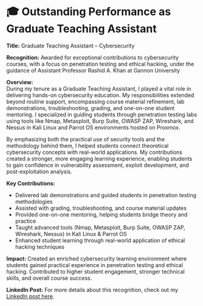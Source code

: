 # 🎓 Outstanding Performance as Graduate Teaching Assistant

**Title:** Graduate Teaching Assistant – Cybersecurity

**Recognition:** Awarded for exceptional contributions to cybersecurity courses, with a focus on penetration testing and ethical hacking, under the guidance of Assistant Professor Rashid A. Khan at Gannon University

**Overview:**  
During my tenure as a Graduate Teaching Assistant, I played a vital role in delivering hands-on cybersecurity education. My responsibilities extended beyond routine support, encompassing course material refinement, lab demonstrations, troubleshooting, grading, and one-on-one student mentoring. I specialized in guiding students through penetration testing labs using tools like Nmap, Metasploit, Burp Suite, OWASP ZAP, Wireshark, and Nessus in Kali Linux and Parrot OS environments hosted on Proxmox.

By emphasizing both the practical use of security tools and the methodology behind them, I helped students connect theoretical cybersecurity concepts with real-world applications. My contributions created a stronger, more engaging learning experience, enabling students to gain confidence in vulnerability assessment, exploit development, and post-exploitation analysis.

**Key Contributions:**
- Delivered lab demonstrations and guided students in penetration testing methodologies
- Assisted with grading, troubleshooting, and course material updates
- Provided one-on-one mentoring, helping students bridge theory and practice
- Taught advanced tools (Nmap, Metasploit, Burp Suite, OWASP ZAP, Wireshark, Nessus) in Kali Linux & Parrot OS
- Enhanced student learning through real-world application of ethical hacking techniques

**Impact:** Created an enriched cybersecurity learning environment where students gained practical experience in penetration testing and ethical hacking. Contributed to higher student engagement, stronger technical skills, and overall course success.

**LinkedIn Post:** For more details about this recognition, check out my <a href="https://www.linkedin.com/posts/kavya-sri-punna-67a792183_cybersecurity-penetrationtesting-taexperience-activity-7321495761299333122-2LW-?utm_source=share&utm_medium=member_desktop&rcm=ACoAACtdLj4BF7bV6MZEhhSPd3GGcV8nUUojnWo">LinkedIn post here</a>.
